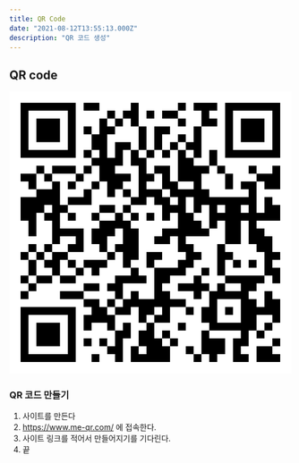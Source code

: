 ```yaml
---
title: QR Code
date: "2021-08-12T13:55:13.000Z"
description: "QR 코드 생성"
---
```


## QR code 
<img src="my_qr.png" widht="100" alt="큐알코드">

### QR 코드 만들기
1. 사이트를 만든다
2. https://www.me-qr.com/ 에 접속한다.
3. 사이트 링크를 적어서 만들어지기를 기다린다.
4. 끝